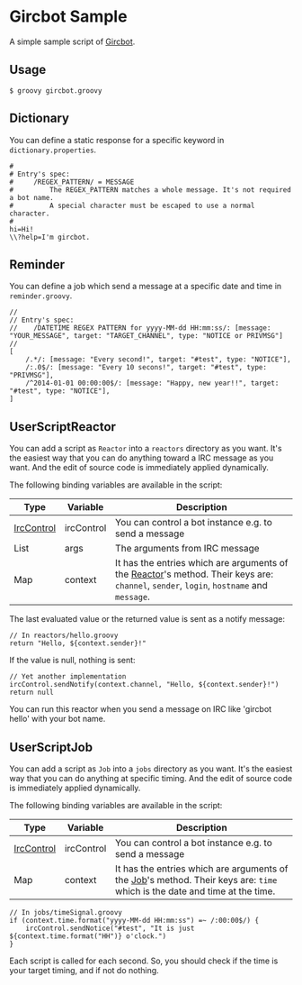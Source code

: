 Gircbot Sample
==============

A simple sample script of [Gircbot](https://github.com/nobeans/gircbot).


Usage
-----

```
$ groovy gircbot.groovy
```


Dictionary
----------

You can define a static response for a specific keyword in `dictionary.properties`.

```
#
# Entry's spec:
#     /REGEX_PATTERN/ = MESSAGE
#         The REGEX_PATTERN matches a whole message. It's not required a bot name.
#         A special character must be escaped to use a normal character.
#
hi=Hi!
\\?help=I'm gircbot.
```


Reminder
--------

You can define a job which send a message at a specific date and time in `reminder.groovy`.

```
//
// Entry's spec:
//    /DATETIME REGEX PATTERN for yyyy-MM-dd HH:mm:ss/: [message: "YOUR_MESSAGE", target: "TARGET_CHANNEL", type: "NOTICE or PRIVMSG"]
//
[
    /.*/: [message: "Every second!", target: "#test", type: "NOTICE"],
    /:.0$/: [message: "Every 10 secons!", target: "#test", type: "PRIVMSG"],
    /^2014-01-01 00:00:00$/: [message: "Happy, new year!!", target: "#test", type: "NOTICE"],
]
```


UserScriptReactor
-----------------

You can add a script as `Reactor` into a `reactors` directory as you want.
It's the easiest way that you can do anything toward a IRC message as you want.
And the edit of source code is immediately applied dynamically.

The following binding variables are available in the script:

Type        | Variable   | Description
------------|------------|-------------
[IrcControl](https://github.com/nobeans/gircbot/blob/master/src/main/java/org/jggug/kobo/gircbot/core/IrcControl.java)  | ircControl | You can control a bot instance e.g. to send a message
List<String>| args       | The arguments from IRC message
Map         | context    | It has the entries which are arguments of the [Reactor](https://github.com/nobeans/gircbot/blob/master/src/main/java/org/jggug/kobo/gircbot/core/Reactor.java)'s method. Their keys are: `channel`, `sender`, `login`, `hostname` and `message`.

The last evaluated value or the returned value is sent as a notify message:

```
// In reactors/hello.groovy
return "Hello, ${context.sender}!"
```

If the value is null, nothing is sent:

```
// Yet another implementation
ircControl.sendNotify(context.channel, "Hello, ${context.sender}!")
return null
```

You can run this reactor when you send a message on IRC like 'gircbot hello' with your bot name.


UserScriptJob
-------------

You can add a script as `Job` into a `jobs` directory as you want.
It's the easiest way that you can do anything at specific timing.
And the edit of source code is immediately applied dynamically.

The following binding variables are available in the script:

Type        | Variable   | Description
------------|------------|-------------
[IrcControl](https://github.com/nobeans/gircbot/blob/master/src/main/java/org/jggug/kobo/gircbot/core/IrcControl.java)  | ircControl | You can control a bot instance e.g. to send a message
Map         | context    | It has the entries which are arguments of the [Job](https://github.com/nobeans/gircbot/blob/master/src/main/java/org/jggug/kobo/gircbot/core/Job.java)'s method. Their keys are: `time` which is the date and time at the time.

```
// In jobs/timeSignal.groovy
if (context.time.format("yyyy-MM-dd HH:mm:ss") =~ /:00:00$/) {
    ircControl.sendNotice("#test", "It is just ${context.time.format("HH")} o'clock.")
}
```

Each script is called for each second. So, you should check if the time is your target timing, and if not do nothing.

